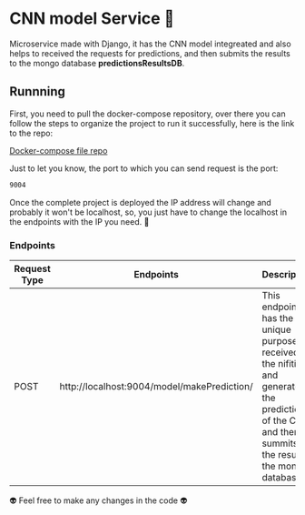 # CNN model Service 👾
Microservice made with Django, it has the CNN model integreated and also helps to received the requests for predictions, and then submits the results to the mongo database **predictionsResultsDB**.


## Runnning
First, you need to pull the docker-compose repository, over there you can follow the steps to organize the project to run it successfully, here is the link to the repo:

[Docker-compose file repo](https://github.com/Proyecto-de-Grado-Brainy-Noise/docker-compose/tree/develop)

Just to let you know, the port to which you can send request is the port:

```sh
9004
```

Once the complete project is deployed the IP address will change and probably it won't be localhost, so, you just have to change the localhost in the endpoints with the IP you need. 🧐

### Endpoints
| Request Type | Endpoints |Description|Params|Body|
| ------ | ------ | ------ | ------ | ------ |
| POST | http://localhost:9004/model/makePrediction/ |This endpoint has the unique purpose to received the nifiti file and generate the prediction of the CNN and then it summits the result to the mongo database||**resonance_file**(Nifti file),  **metadata**(JSON file),  **email**(String)|

👽 Feel free to make any changes in the code 👽


